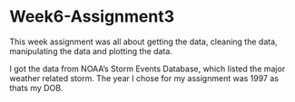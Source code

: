 # Week6-Assignment3

This week assignment was all about getting the data, cleaning the data, manipulating the data and plotting the data.

I got the data from NOAA’s Storm Events Database, which listed the major weather related storm. The year I chose for my assignment was 1997 as thats my DOB.

